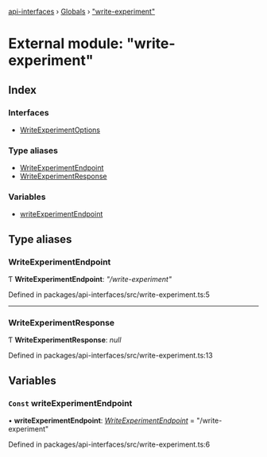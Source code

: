 [api-interfaces](../README.md) › [Globals](../globals.md) › ["write-experiment"](_write_experiment_.md)

# External module: "write-experiment"

## Index

### Interfaces

* [WriteExperimentOptions](../interfaces/_write_experiment_.writeexperimentoptions.md)

### Type aliases

* [WriteExperimentEndpoint](_write_experiment_.md#writeexperimentendpoint)
* [WriteExperimentResponse](_write_experiment_.md#writeexperimentresponse)

### Variables

* [writeExperimentEndpoint](_write_experiment_.md#const-writeexperimentendpoint)

## Type aliases

###  WriteExperimentEndpoint

Ƭ **WriteExperimentEndpoint**: *"/write-experiment"*

Defined in packages/api-interfaces/src/write-experiment.ts:5

___

###  WriteExperimentResponse

Ƭ **WriteExperimentResponse**: *null*

Defined in packages/api-interfaces/src/write-experiment.ts:13

## Variables

### `Const` writeExperimentEndpoint

• **writeExperimentEndpoint**: *[WriteExperimentEndpoint](_write_experiment_.md#writeexperimentendpoint)* = "/write-experiment"

Defined in packages/api-interfaces/src/write-experiment.ts:6
